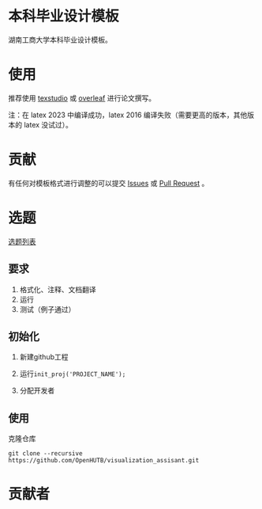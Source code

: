 # 本科毕业设计模板

湖南工商大学本科毕业设计模板。

# 使用
推荐使用 [texstudio](https://pan.baidu.com/s/1Is2-VR1z-tMYvmdinsVY_g?pwd=hutb) 或 [overleaf](https://cn.overleaf.com/) 进行论文撰写。

注：在 latex 2023 中编译成功，latex 2016 编译失败（需要更高的版本，其他版本的 latex 没试过）。

# 贡献
有任何对模板格式进行调整的可以提交 [Issues](https://github.com/OpenHUTB/undergraduate/issues) 或 [Pull Request](https://github.com/OpenHUTB/undergraduate/pulls) 。

# 选题
[选题列表](https://github.com/OpenHUTB/undergraduate/wiki/%E6%AF%95%E8%AE%BE%E9%80%89%E9%A2%98) 


## 要求
1. 格式化、注释、文档翻译
2. 运行
3. 测试（例子通过）


## 初始化

1. 新建github工程

2. 运行`init_proj('PROJECT_NAME');`

3. 分配开发者


## 使用
克隆仓库
```shell
git clone --recursive https://github.com/OpenHUTB/visualization_assisant.git
```

# 贡献者
